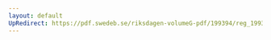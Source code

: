 ```yaml
---
layout: default
UpRedirect: https://pdf.swedeb.se/riksdagen-volumeG-pdf/199394/reg_199394/reg_199394_0412.pdf
---
```

